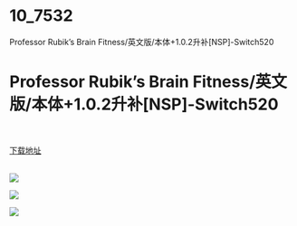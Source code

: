 # 10_7532
Professor Rubik’s Brain Fitness/英文版/本体+1.0.2升补[NSP]-Switch520
# Professor Rubik’s Brain Fitness/英文版/本体+1.0.2升补[NSP]-Switch520
 <br/></br>
[下载地址](https://www.switch520.cc/article/7532 "下载地址")
<br/></br>

<p><span><strong><img src="https://www.switch520.cc/muke_img/upload_art_editor_20201128-1_98fbf7fa3ecba6a0f5dd50002cca5fcf.jpg"></strong></span></p>
<p><span><strong><img src="https://www.switch520.cc/muke_img/upload_art_editor_20201128-1_8017b920842dd7ab4369c569bb2726a3.jpg"></strong></span></p>
<p><span><strong><img src="https://www.switch520.cc/muke_img/upload_art_editor_20201128-1_06c2a880501b4833a7d8545cd935a3b8.jpg"></strong></span></p>
<p></p>
<p></p>
